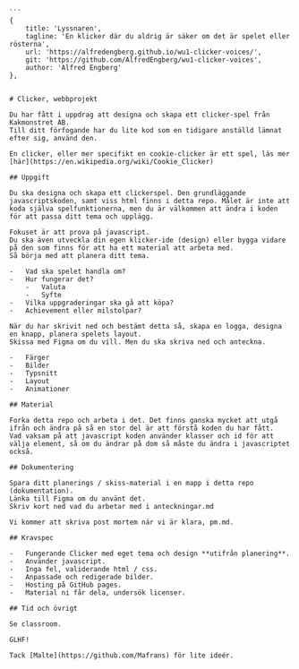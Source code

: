     ```
    {
        title: 'Lyssnaren',
        tagline: 'En klicker där du aldrig är säker om det är spelet eller rösterna',
        url: 'https://alfredengberg.github.io/wu1-clicker-voices/',
        git: 'https://github.com/AlfredEngberg/wu1-clicker-voices',
        author: 'Alfred Engberg'
    },
```

# Clicker, webbprojekt

Du har fått i uppdrag att designa och skapa ett clicker-spel från Kakmonstret AB.
Till ditt förfogande har du lite kod som en tidigare anställd lämnat efter sig, använd den.

En clicker, eller mer specifikt en cookie-clicker är ett spel, läs mer [här](https://en.wikipedia.org/wiki/Cookie_Clicker)

## Uppgift

Du ska designa och skapa ett clickerspel. Den grundläggande javascriptskoden, samt viss html finns i detta repo. Målet är inte att koda själva spelfunktionerna, men du är välkommen att ändra i koden för att passa ditt tema och upplägg.

Fokuset är att prova på javascript.
Du ska även utveckla din egen klicker-ide (design) eller bygga vidare på den som finns för att ha ett material att arbeta med.
Så börja med att planera ditt tema.

-   Vad ska spelet handla om?
-   Hur fungerar det?
    -   Valuta
    -   Syfte
-   Vilka uppgraderingar ska gå att köpa?
-   Achievement eller milstolpar?

När du har skrivit ned och bestämt detta så, skapa en logga, designa en knapp, planera spelets layout.
Skissa med Figma om du vill. Men du ska skriva ned och anteckna.

-   Färger
-   Bilder
-   Typsnitt
-   Layout
-   Animationer

## Material

Forka detta repo och arbeta i det. Det finns ganska mycket att utgå ifrån och ändra på så en stor del är att förstå koden du har fått.
Vad vaksam på att javascript koden använder klasser och id för att välja element, så om du ändrar på dom så måste du ändra i javascriptet också.

## Dokumentering

Spara ditt planerings / skiss-material i en mapp i detta repo (dokumentation).
Länka till Figma om du använt det.
Skriv kort ned vad du arbetar med i anteckningar.md

Vi kommer att skriva post mortem när vi är klara, pm.md.

## Kravspec

-   Fungerande Clicker med eget tema och design **utifrån planering**.
-   Använder javascript.
-   Inga fel, validerande html / css.
-   Anpassade och redigerade bilder.
-   Hosting på GitHub pages.
-   Material ni får dela, undersök licenser.

## Tid och övrigt

Se classroom.

GLHF!

Tack [Malte](https://github.com/Mafrans) för lite ideér.
